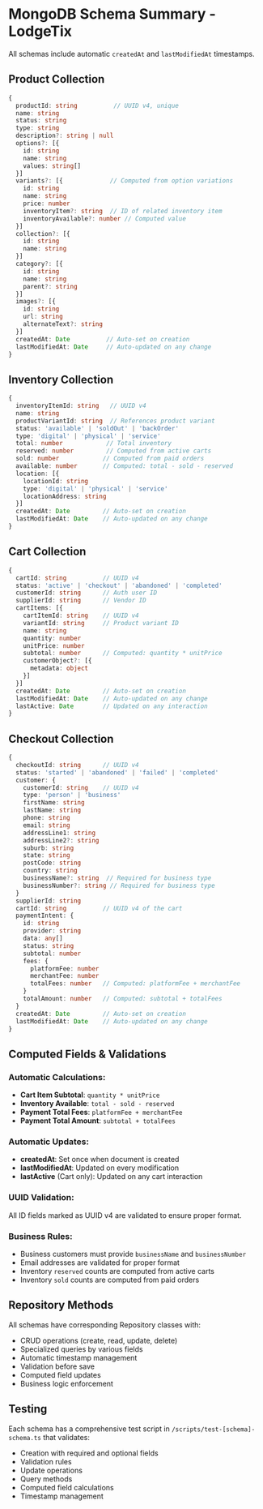 # MongoDB Schema Summary - LodgeTix

All schemas include automatic `createdAt` and `lastModifiedAt` timestamps.

## Product Collection

```typescript
{
  productId: string          // UUID v4, unique
  name: string
  status: string
  type: string
  description?: string | null
  options?: [{
    id: string
    name: string
    values: string[]
  }]
  variants?: [{             // Computed from option variations
    id: string
    name: string
    price: number
    inventoryItem?: string  // ID of related inventory item
    inventoryAvailable?: number // Computed value
  }]
  collection?: [{
    id: string
    name: string
  }]
  category?: [{
    id: string
    name: string
    parent?: string
  }]
  images?: [{
    id: string
    url: string
    alternateText?: string
  }]
  createdAt: Date          // Auto-set on creation
  lastModifiedAt: Date     // Auto-updated on any change
}
```

## Inventory Collection

```typescript
{
  inventoryItemId: string   // UUID v4
  name: string
  productVariantId: string  // References product variant
  status: 'available' | 'soldOut' | 'backOrder'
  type: 'digital' | 'physical' | 'service'
  total: number            // Total inventory
  reserved: number         // Computed from active carts
  sold: number            // Computed from paid orders
  available: number       // Computed: total - sold - reserved
  location: [{
    locationId: string
    type: 'digital' | 'physical' | 'service'
    locationAddress: string
  }]
  createdAt: Date         // Auto-set on creation
  lastModifiedAt: Date    // Auto-updated on any change
}
```

## Cart Collection

```typescript
{
  cartId: string          // UUID v4
  status: 'active' | 'checkout' | 'abandoned' | 'completed'
  customerId: string      // Auth user ID
  supplierId: string      // Vendor ID
  cartItems: [{
    cartItemId: string    // UUID v4
    variantId: string     // Product variant ID
    name: string
    quantity: number
    unitPrice: number
    subtotal: number      // Computed: quantity * unitPrice
    customerObject?: [{
      metadata: object
    }]
  }]
  createdAt: Date         // Auto-set on creation
  lastModifiedAt: Date    // Auto-updated on any change
  lastActive: Date        // Updated on any interaction
}
```

## Checkout Collection

```typescript
{
  checkoutId: string      // UUID v4
  status: 'started' | 'abandoned' | 'failed' | 'completed'
  customer: {
    customerId: string    // UUID v4
    type: 'person' | 'business'
    firstName: string
    lastName: string
    phone: string
    email: string
    addressLine1: string
    addressLine2?: string
    suburb: string
    state: string
    postCode: string
    country: string
    businessName?: string  // Required for business type
    businessNumber?: string // Required for business type
  }
  supplierId: string
  cartId: string          // UUID v4 of the cart
  paymentIntent: {
    id: string
    provider: string
    data: any[]
    status: string
    subtotal: number
    fees: {
      platformFee: number
      merchantFee: number
      totalFees: number   // Computed: platformFee + merchantFee
    }
    totalAmount: number   // Computed: subtotal + totalFees
  }
  createdAt: Date         // Auto-set on creation
  lastModifiedAt: Date    // Auto-updated on any change
}
```

## Computed Fields & Validations

### Automatic Calculations:
- **Cart Item Subtotal**: `quantity * unitPrice`
- **Inventory Available**: `total - sold - reserved`
- **Payment Total Fees**: `platformFee + merchantFee`
- **Payment Total Amount**: `subtotal + totalFees`

### Automatic Updates:
- **createdAt**: Set once when document is created
- **lastModifiedAt**: Updated on every modification
- **lastActive** (Cart only): Updated on any cart interaction

### UUID Validation:
All ID fields marked as UUID v4 are validated to ensure proper format.

### Business Rules:
- Business customers must provide `businessName` and `businessNumber`
- Email addresses are validated for proper format
- Inventory `reserved` counts are computed from active carts
- Inventory `sold` counts are computed from paid orders

## Repository Methods

All schemas have corresponding Repository classes with:
- CRUD operations (create, read, update, delete)
- Specialized queries by various fields
- Automatic timestamp management
- Validation before save
- Computed field updates
- Business logic enforcement

## Testing

Each schema has a comprehensive test script in `/scripts/test-[schema]-schema.ts` that validates:
- Creation with required and optional fields
- Validation rules
- Update operations
- Query methods
- Computed field calculations
- Timestamp management